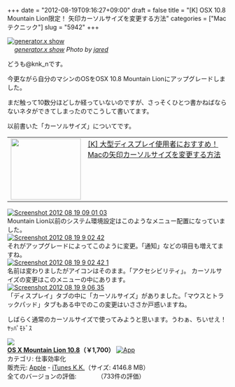 +++
date = "2012-08-19T09:16:27+09:00"
draft = false
title = "[K] OSX 10.8 Mountain Lion限定！ 矢印カーソルサイズを変更する方法"
categories = ["Macテクニック"]
slug = "5942"
+++

<div class="center"><a href="http://www.flickr.com/photos/35468148654@N01/2084287794/" title="generator.x show by jared, on Flickr" target="_blank"><img class="flickr_photo" src="http://farm3.static.flickr.com/2215/2084287794_ecbee303db_z.jpg" alt="generator.x show" width="NaNpx"/></a></div><cite class="flickr_photographer"><img src="http://farm4.static.flickr.com/3329/favicons/72157601614001242_7730.png" width="16" /><a href="http://www.flickr.com/photos/35468148654@N01/2084287794/">generator.x show</a> Photo by <a href="http://www.flickr.com/photos/35468148654@N01/">jared</a></cite>

どうも@knk_nです。


今更ながら自分のマシンのOSをOSX 10.8 Mountain Lionにアップグレードしました。

まだ触って10数分ほどしか経っていないのですが、さっそくひとつ書かねばならないネタができてしまったのでこうして書いてます。

以前書いた「カーソルサイズ」についてです。<!--more--><table width="100%"><td valign="top" width="160"><a href="https://knk-n.com/2012/05/21/how-to-change-cursor-size-on-mac/" target="_blank"><img border="0" src="http://capture.heartrails.com/160x140/border?https://knk-n.com/2012/05/21/how-to-change-cursor-size-on-mac/" alt="" width="160" height="140" /></a></td><td valign="top"><a  href="https://knk-n.com/2012/05/21/how-to-change-cursor-size-on-mac/" target="_blank">[K] 大型ディスプレイ使用者におすすめ！ Macの矢印カーソルサイズを変更する方法</a><script type="text/javascript">var url = "https://knk-n.com/2012/05/21/how-to-change-cursor-size-on-mac/";</script><script src="http://api.b.st-hatena.com/entry.count?url=https://knk-n.com/2012/05/21/how-to-change-cursor-size-on-mac/&callback=hatebTxt"></script>
</td>
</table>

<div class="center"><a href="https://knk-n.com/images/2012/08/screenshot_2012-08-19_09.01.03.jpg"><img src="https://knk-n.com/images/2012/08/screenshot_2012-08-19_09.01.03.jpg" alt="Screenshot 2012 08 19 09 01 03" title="screenshot_2012-08-19_09.01.03.jpg" border="0" width="" height="" /></a></div>
Mountain Lion以前のシステム環境設定はこのようなメニュー配置になっていました。

<div class="center"><a href="https://knk-n.com/images/2012/08/screenshot-2012-08-19-9.02.42.jpg"><img src="https://knk-n.com/images/2012/08/screenshot-2012-08-19-9.02.42.jpg" alt="Screenshot 2012 08 19 9 02 42" title="screenshot 2012-08-19 9.02.42.jpg" border="0" width="" height="" /></a></div>
それがアップグレードによってこのように変更。「通知」などの項目も増えてますね。

<div class="center"><a href="https://knk-n.com/images/2012/08/screenshot-2012-08-19-9.02.42-1.jpg"><img src="https://knk-n.com/images/2012/08/screenshot-2012-08-19-9.02.42-1.jpg" alt="Screenshot 2012 08 19 9 02 42 1" title="screenshot 2012-08-19 9.02.42-1.jpg" border="0" width="" height="" /></a></div>
名前は変わりましたがアイコンはそのまま。「アクセシビリティ」。
カーソルサイズの変更はこのメニューの中にあります。

<div class="center"><a href="https://knk-n.com/images/2012/08/screenshot-2012-08-19-9.06.35.jpg"><img src="https://knk-n.com/images/2012/08/screenshot-2012-08-19-9.06.35.jpg" alt="Screenshot 2012 08 19 9 06 35" title="screenshot 2012-08-19 9.06.35.jpg" border="0" width="" height="" /></a></div>
「ディスプレイ」タブの中に「カーソルサイズ」がありました。「マウスとトラックパッド」タブもある中でのこの変更はいささか戸惑いますね。

しばらく通常のカーソルサイズで使ってみようと思います。うわぁ、ちいせえ！ﾔｯﾊﾟﾓﾄﾞｽ

<table class="appstorehelper"><a href="http://itunes.apple.com/jp/app/os-x-mountain-lion/id537386512?mt=12&uo=4" rel="nofollow" target="_blank"><img class="appstorehelper_appicn_mac" src="http://a3.mzstatic.com/us/r1000/103/Purple/v4/5d/2d/29/5d2d290d-d000-2d35-1f82-67503ece9a72/ProductPageIcon.512x512-75.png" /><div class="appstorehelper_text"><b>OS X Mountain Lion 10.8</a>（&#65509;1,700）</b> <a href="http://itunes.apple.com/jp/app/os-x-mountain-lion/id537386512?mt=12&uo=4" rel="nofollow" target="_blank"><img alt="App" src="http://ax.phobos.apple.com.edgesuite.net/ja_jp/images/web/linkmaker/badge_macappstore-sm.gif" style="vertical-align: text-bottom;" /></b></a><br />カテゴリ: 仕事効率化<br />販売元: <a href="$artistUrl$" target="_blank">Apple</a> - <a href="http://www.apple.com/jp/osx/" target="_blank">iTunes K.K.</a>（サイズ: 4146.8 MB）<br />全てのバージョンの評価: <img src="http://r.mzstatic.com/htmlResources/1043/web-storefront/images/rating_star.png" height="11px" width="11px" /><img src="http://r.mzstatic.com/htmlResources/1043/web-storefront/images/rating_star.png" height="11px" width="11px" /><img src="http://r.mzstatic.com/htmlResources/1043/web-storefront/images/rating_star.png" height="11px" width="11px" /><img src="http://r.mzstatic.com/htmlResources/1043/web-storefront/images/rating_star.png" height="11px" width="11px" />（733件の評価）<br clear="all" /></div>
</table>
